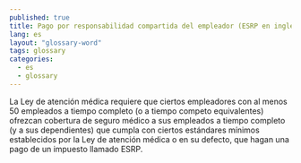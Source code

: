 ```yaml
---
published: true
title: Pago por responsabilidad compartida del empleador (ESRP en inglés)
lang: es
layout: "glossary-word"
tags: glossary
categories:
  - es
  - glossary
---
```


La Ley de atención médica requiere que ciertos empleadores con al menos 50 empleados a tiempo completo (o a tiempo competo equivalentes) ofrezcan cobertura de seguro médico a sus empleados a tiempo completo (y a sus dependientes) que cumpla con ciertos estándares mínimos establecidos por la Ley de atención médica o en su defecto, que hagan una pago de un impuesto llamado ESRP.
